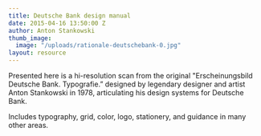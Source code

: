 ```yaml
---
title: Deutsche Bank design manual
date: 2015-04-16 13:50:00 Z
author: Anton Stankowski
thumb_image:
  image: "/uploads/rationale-deutschebank-0.jpg"
layout: resource
---
```


Presented here is a hi-resolution scan from the original "Erscheinungsbild Deutsche Bank. Typografie.” designed by legendary designer and artist Anton Stankowski in 1978, articulating his design systems for Deutsche Bank.

Includes typography, grid, color, logo, stationery, and guidance in many other areas.
